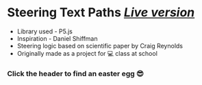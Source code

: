# Steering Text Paths [*Live version*](https://mkrupauskas.github.io/Steering-Text-Paths/)
* Library used - P5.js
* Inspiration - Daniel Shiffman
* Steering logic based on scientific paper by Craig Reynolds
* Originally made as a project for :computer: class at school
### Click the header to find an easter egg :sunglasses:
